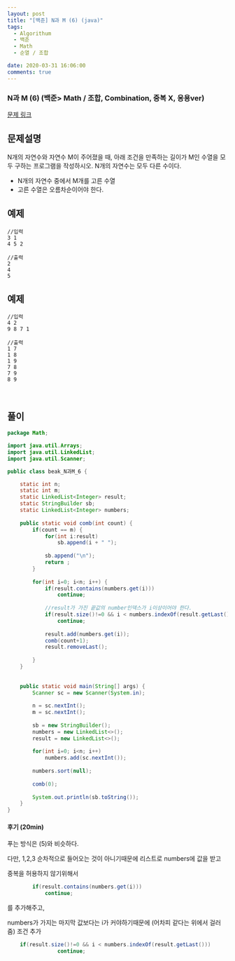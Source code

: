 ```yaml
---
layout: post
title: "[백준] N과 M (6) (java)"
tags:
  - Algorithum
  - 백준
  - Math
  - 순열 / 조합

date: 2020-03-31 16:06:00
comments: true
---
```




###   N과 M (6) (백준> Math / 조합, Combination, 중복 X, 응용ver)

[문제 링크](https://www.acmicpc.net/problem/15655 )

## 문제설명

N개의 자연수와 자연수 M이 주어졌을 때, 아래 조건을 만족하는 길이가 M인 수열을 모두 구하는 프로그램을 작성하시오. N개의 자연수는 모두 다른 수이다.

- N개의 자연수 중에서 M개를 고른 수열
- 고른 수열은 오름차순이어야 한다.

## 예제

```
//입력
3 1
4 5 2

//출력
2
4
5
```

## 예제

```
//입력
4 2
9 8 7 1

//출력
1 7
1 8
1 9
7 8
7 9
8 9
```

<br>

## 풀이

```java
package Math;

import java.util.Arrays;
import java.util.LinkedList;
import java.util.Scanner;

public class beak_N과M_6 {

	static int n;
	static int m;
	static LinkedList<Integer> result;
	static StringBuilder sb;
	static LinkedList<Integer> numbers;
	
	public static void comb(int count) {
		if(count == m) {
			for(int i:result)
				sb.append(i + " ");
			
			sb.append("\n");
			return ;
		}
		
		for(int i=0; i<n; i++) {
			if(result.contains(numbers.get(i)))
				continue;
			
			//result가 가진 끝값의 number인덱스가 i이상이어야 한다.            
			if(result.size()!=0 && i < numbers.indexOf(result.getLast()))
				continue;
			
			result.add(numbers.get(i));
			comb(count+1);
			result.removeLast();
			
		}
	}
	
	
	public static void main(String[] args) {
		Scanner sc = new Scanner(System.in);
		
		n = sc.nextInt();
		m = sc.nextInt();
		
		sb = new StringBuilder();
		numbers = new LinkedList<>();
		result = new LinkedList<>();
		
		for(int i=0; i<n; i++)
			numbers.add(sc.nextInt());
		
		numbers.sort(null);
		
		comb(0);
		
		System.out.println(sb.toString());
	}
}

```

#### 후기 (20min)

푸는 방식은 (5)와 비슷하다. <br>

다만, 1,2,3 순차적으로 들어오는 것이 아니기때문에 리스트로 numbers에 값을 받고<br>

중복을 허용하지 않기위해서 

```java
		if(result.contains(numbers.get(i)))
			continue;
```

를 추가해주고, <br>

numbers가 가지는 마지막 값보다는 i가 커야하기때문에 (어차피 같다는 위에서 걸러줌) 조건 추가

```java
	if(result.size()!=0 && i < numbers.indexOf(result.getLast()))
				continue;
```